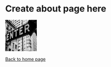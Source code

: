 # Create about page here

<img src="https://github.com/mbhagwan/mbhagwan.github.io/blob/main/enter.jpg" style="height: 100px; width: 100px"/>

[Back to home page](index.md)
